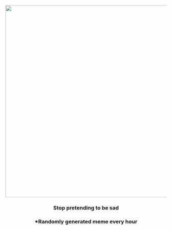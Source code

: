 <p align="center">
        <img src="https://i.redd.it/1f70v0bz0s291.gif" width="600" height="600">
        </p>
        <h3 align="center">Stop pretending to be sad</h3>
        <h3 align="center">*Randomly generated meme every hour</h3>
    